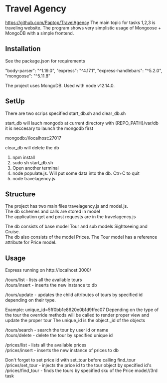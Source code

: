 # Travel Agency
https://github.com/Paptop/TravelAgency
The main topic for tasks 1,2,3 is traveling website.
The program shows very simplistic usage of Mongoose + MongoDB  with a simple frontend.
## Installation
See the package.json for requirements

 "body-parser": "^1.19.0",
  "express": "^4.17.1",
  "express-handlebars": "^5.2.0",
  "mongoose": "^5.11.8"

The project uses MongoDB. Used with node v12.14.0.

## SetUp
There are two scrips specified start_db.sh and clear_db.sh

start_db will lauch mongodb at current directory with {REPO_PATH}/var/db\
it is neccesary to launch the mongodb first

mongodb://localhost:27017

clear_db will delete the db

1. npm install
2. sudo sh start_db.sh
3. Open another terminal
4. node populate.js. Will put some data into the db. Ctr+C to quit
5. node travelagency.js
 
## Structure
The project has two main files travelagency.js and model.js.\
The db schemes and calls are stored in model\
The application get and post requests are in the travelagency.js

The db consists of base model Tour and sub models Sightseeing and Cruise.\
The db also consists of the model Prices. The Tour model has a reference attribute for Price model.

## Usage

Express running on http://localhost:3000/

/tours/list - lists all the available tours\
/tours/insert - inserts the new instance to db

/tours/update - updates the child attributes of tours by specified id depending on their type.

Example: unique_id=5ff0bb1e8620e0b1d9ffec07
Depending on the type of the tour the override methods will be called to render proper view and update the proper tour
The unique_id is the object._id of the objects

/tours/search - search the tour by user id or name\
/tours/delete - delete the tour by specified unique id

/prices/list - lists all the available prices\
/prices/insert - inserts the new instance of prices to db

Don't forget to set price id with set_tour before calling find_tour\
/prices/set_tour - injects the price id to the tour object by specified id's\
/prices/find_tour - finds the tours by specified sku of the Price model//3rd task
